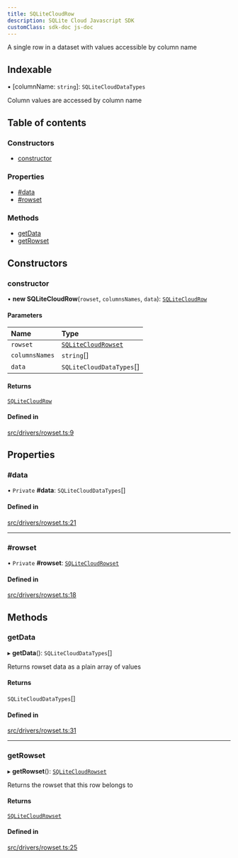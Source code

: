 ```yaml
---
title: SQLiteCloudRow
description: SQLite Cloud Javascript SDK
customClass: sdk-doc js-doc 
---
```


A single row in a dataset with values accessible by column name

## Indexable

▪ [columnName: `string`]: `SQLiteCloudDataTypes`

Column values are accessed by column name

## Table of contents

### Constructors

- [constructor](sqlitecloudrow#constructor)

### Properties

- [#data](sqlitecloudrow##data)
- [#rowset](sqlitecloudrow##rowset)

### Methods

- [getData](sqlitecloudrow#getdata)
- [getRowset](sqlitecloudrow#getrowset)

## Constructors

### constructor

• **new SQLiteCloudRow**(`rowset`, `columnsNames`, `data`): [`SQLiteCloudRow`](sqlitecloudrow)

#### Parameters

| Name | Type |
| :------ | :------ |
| `rowset` | [`SQLiteCloudRowset`](sqlitecloudrowset) |
| `columnsNames` | `string`[] |
| `data` | `SQLiteCloudDataTypes`[] |

#### Returns

[`SQLiteCloudRow`](sqlitecloudrow)

#### Defined in

[src/drivers/rowset.ts:9](https://github.com/sqlitecloud/sqlitecloud-js/blob/f7cd658/src/drivers/rowset.ts#L9)

## Properties

### #data

• `Private` **#data**: `SQLiteCloudDataTypes`[]

#### Defined in

[src/drivers/rowset.ts:21](https://github.com/sqlitecloud/sqlitecloud-js/blob/f7cd658/src/drivers/rowset.ts#L21)

___

### #rowset

• `Private` **#rowset**: [`SQLiteCloudRowset`](sqlitecloudrowset)

#### Defined in

[src/drivers/rowset.ts:18](https://github.com/sqlitecloud/sqlitecloud-js/blob/f7cd658/src/drivers/rowset.ts#L18)

## Methods

### getData

▸ **getData**(): `SQLiteCloudDataTypes`[]

Returns rowset data as a plain array of values

#### Returns

`SQLiteCloudDataTypes`[]

#### Defined in

[src/drivers/rowset.ts:31](https://github.com/sqlitecloud/sqlitecloud-js/blob/f7cd658/src/drivers/rowset.ts#L31)

___

### getRowset

▸ **getRowset**(): [`SQLiteCloudRowset`](sqlitecloudrowset)

Returns the rowset that this row belongs to

#### Returns

[`SQLiteCloudRowset`](sqlitecloudrowset)

#### Defined in

[src/drivers/rowset.ts:25](https://github.com/sqlitecloud/sqlitecloud-js/blob/f7cd658/src/drivers/rowset.ts#L25)
